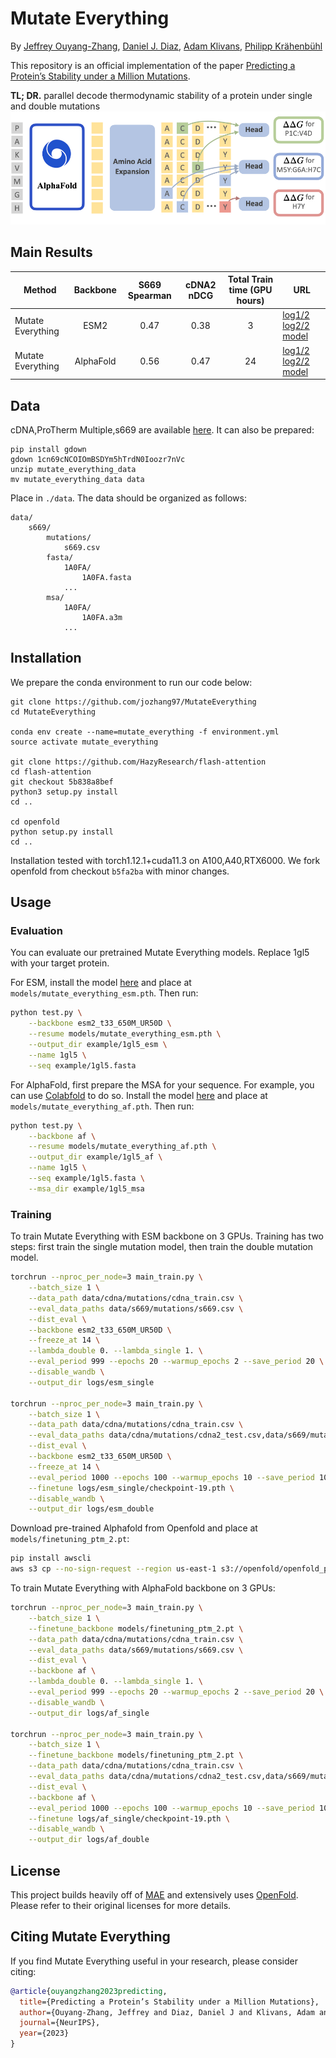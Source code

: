 # Mutate Everything

By [Jeffrey Ouyang-Zhang](https://jozhang97.github.io/),  [Daniel J. Diaz](http://danny305.github.io), [Adam Klivans](https://www.cs.utexas.edu/users/klivans/), [Philipp Krähenbühl](http://www.philkr.net/)

This repository is an official implementation of the paper [Predicting a Protein’s Stability under a Million Mutations](TODO).

**TL; DR.** parallel decode thermodynamic stability of a protein under single and double mutations
![model](figs/model.jpeg)

## Main Results

| Method | Backbone | S669 Spearman | cDNA2 nDCG | Total Train time (GPU hours) | URL |
|---------------------------|:--------:|:------:|:------------------------------------:|:------------------------------:|-----------------------------------------------------------------------------------------------------------------------------------------------------------------------------------------------------------------------------------------|
| Mutate Everything | ESM2      | 0.47 | 0.38 | 3 | [log1/2](https://drive.google.com/file/d/1s2OOuJ1wVrKoy8zI8Oyh11ouEzt-Nq1o/view?usp=share_link) [log2/2](https://drive.google.com/file/d/1fR1OYP95nMq2TlquCwTzmOFVGvGE8QYQ/view?usp=sharing) [model](https://utexas.box.com/s/giodqufy5idqfv3apgbxtevfd8q7nytw) |
| Mutate Everything | AlphaFold | 0.56 | 0.47 | 24 | [log1/2](https://drive.google.com/file/d/1UN6vP-fkgpvBua_4J4OWoU6uWQy8d3Zf/view?usp=sharing) [log2/2](https://drive.google.com/file/d/1O8DsRFgJ5hh93Ua4W8gj_M_AFvLkGfLS/view?usp=sharing) [model](https://utexas.box.com/s/xr2dka1oiykysr8dpxw159w650k97s01) |

## Data
cDNA,ProTherm Multiple,s669 are available [here](https://drive.google.com/drive/folders/1psp5LBnAWpwkzGtsWD9SJgauo8xX_eaK?usp=sharing). It can also be prepared:
```
pip install gdown
gdown 1cn69cNCOIOmBSDYm5hTrdN0Ioozr7nVc
unzip mutate_everything_data
mv mutate_everything_data data
```

Place in `./data`. The data should be organized as follows:

```
data/
    s669/
        mutations/
            s669.csv
        fasta/
            1A0FA/
                1A0FA.fasta
            ...
        msa/
            1A0FA/
                1A0FA.a3m
            ...
```


## Installation

We prepare the conda environment to run our code below:
```
git clone https://github.com/jozhang97/MutateEverything
cd MutateEverything

conda env create --name=mutate_everything -f environment.yml
source activate mutate_everything

git clone https://github.com/HazyResearch/flash-attention
cd flash-attention
git checkout 5b838a8bef
python3 setup.py install
cd ..

cd openfold
python setup.py install
cd ..
```
Installation tested with torch1.12.1+cuda11.3 on A100,A40,RTX6000. We fork openfold from checkout `b5fa2ba` with minor changes.

## Usage

### Evaluation

You can evaluate our pretrained Mutate Everything models. Replace 1gl5 with your target protein.

For ESM, install the model [here](https://utexas.box.com/s/giodqufy5idqfv3apgbxtevfd8q7nytw) and place at `models/mutate_everything_esm.pth`. Then run:
```bash
python test.py \
    --backbone esm2_t33_650M_UR50D \
    --resume models/mutate_everything_esm.pth \
    --output_dir example/1gl5_esm \
    --name 1gl5 \
    --seq example/1gl5.fasta
```

For AlphaFold, first prepare the MSA for your sequence. For example, you can use [Colabfold](https://colab.research.google.com/github/sokrypton/ColabFold/blob/main/batch/AlphaFold2_batch.ipynb) to do so. Install the model [here](https://utexas.box.com/s/xr2dka1oiykysr8dpxw159w650k97s01) and place at `models/mutate_everything_af.pth`. Then run:
```bash
python test.py \
    --backbone af \
    --resume models/mutate_everything_af.pth \
    --output_dir example/1gl5_af \
    --name 1gl5 \
    --seq example/1gl5.fasta \
    --msa_dir example/1gl5_msa
```

### Training
To train Mutate Everything with ESM backbone on 3 GPUs. Training has two steps: first train the single mutation model, then train the double mutation model.
```bash
torchrun --nproc_per_node=3 main_train.py \
    --batch_size 1 \
    --data_path data/cdna/mutations/cdna_train.csv \
    --eval_data_paths data/s669/mutations/s669.csv \
    --dist_eval \
    --backbone esm2_t33_650M_UR50D \
    --freeze_at 14 \
    --lambda_double 0. --lambda_single 1. \
    --eval_period 999 --epochs 20 --warmup_epochs 2 --save_period 20 \
    --disable_wandb \
    --output_dir logs/esm_single

torchrun --nproc_per_node=3 main_train.py \
    --batch_size 1 \
    --data_path data/cdna/mutations/cdna_train.csv \
    --eval_data_paths data/cdna/mutations/cdna2_test.csv,data/s669/mutations/s669.csv,data/protherm/mutations/protherm_multiple.csv \
    --dist_eval \
    --backbone esm2_t33_650M_UR50D \
    --freeze_at 14 \
    --eval_period 1000 --epochs 100 --warmup_epochs 10 --save_period 100 \
    --finetune logs/esm_single/checkpoint-19.pth \
    --disable_wandb \
    --output_dir logs/esm_double
```

Download pre-trained Alphafold from Openfold and place at `models/finetuning_ptm_2.pt`:
```bash
pip install awscli
aws s3 cp --no-sign-request --region us-east-1 s3://openfold/openfold_params/ ./models --recursive
```
To train Mutate Everything with AlphaFold backbone on 3 GPUs:
```bash
torchrun --nproc_per_node=3 main_train.py \
    --batch_size 1 \
    --finetune_backbone models/finetuning_ptm_2.pt \
    --data_path data/cdna/mutations/cdna_train.csv \
    --eval_data_paths data/s669/mutations/s669.csv \
    --dist_eval \
    --backbone af \
    --lambda_double 0. --lambda_single 1. \
    --eval_period 999 --epochs 20 --warmup_epochs 2 --save_period 20 \
    --disable_wandb \
    --output_dir logs/af_single

torchrun --nproc_per_node=3 main_train.py \
    --batch_size 1 \
    --finetune_backbone models/finetuning_ptm_2.pt \
    --data_path data/cdna/mutations/cdna_train.csv \
    --eval_data_paths data/cdna/mutations/cdna2_test.csv,data/s669/mutations/s669.csv,data/protherm/mutations/protherm_multiple.csv \
    --dist_eval \
    --backbone af \
    --eval_period 1000 --epochs 100 --warmup_epochs 10 --save_period 100 \
    --finetune logs/af_single/checkpoint-19.pth \
    --disable_wandb \
    --output_dir logs/af_double
```

## License

This project builds heavily off of [MAE](https://github.com/facebookresearch/mae) and extensively uses [OpenFold](https://github.com/aqlaboratory/openfold/). Please refer to their original licenses for more details.

## Citing Mutate Everything
If you find Mutate Everything useful in your research, please consider citing:

```bibtex
@article{ouyangzhang2023predicting,
  title={Predicting a Protein’s Stability under a Million Mutations},
  author={Ouyang-Zhang, Jeffrey and Diaz, Daniel J and Klivans, Adam and Kr{\"a}henb{\"u}hl, Philipp},
  journal={NeurIPS},
  year={2023}
}
```
